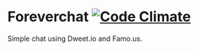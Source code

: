 Foreverchat [![Code Climate](http://img.shields.io/codeclimate/github/tamtamchik/foreverchat.svg)](https://codeclimate.com/github/tamtamchik/foreverchat)
=====

Simple chat using Dweet.io and Famo.us.

